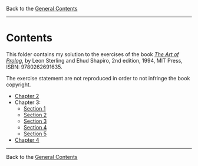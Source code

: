 Back to the [General Contents](../../README.md)

---

# Contents

This folder contains my solution to the exercises of the book [_The Art of
Prolog_](https://mitpress.mit.edu/9780262691635/the-art-of-prolog/), by Leon
Sterling and Ehud Shapiro, 2nd edition, 1994, MIT Press, ISBN: 9780262691635.

The exercise statement are not reproduced in order to not infringe the book
copyright.

* [Chapter 2](exercises-2.md)
* Chapter 3:
  * [Section 1](exercises-3.1.md)
  * [Section 2](exercises-3.2.md)
  * [Section 3](exercises-3.3.md)
  * [Section 4](exercises-3.4.md)
  * [Section 5](exercises-3.5.md)
* [Chapter 4](exercises-4.md)

---
Back to the [General Contents](../README.md)

